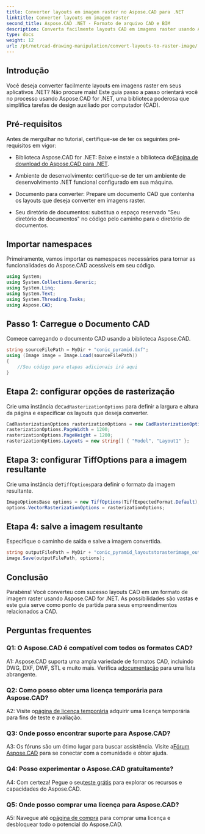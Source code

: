 ```yaml
---
title: Converter layouts em imagem raster no Aspose.CAD para .NET
linktitle: Converter layouts em imagem raster
second_title: Aspose.CAD .NET - Formato de arquivo CAD e BIM
description: Converta facilmente layouts CAD em imagens raster usando Aspose.CAD for .NET. Aprimore seu desenvolvimento com poderosos recursos de manipulação de CAD.
type: docs
weight: 12
url: /pt/net/cad-drawing-manipulation/convert-layouts-to-raster-image/
---
```

## Introdução

Você deseja converter facilmente layouts em imagens raster em seus aplicativos .NET? Não procure mais! Este guia passo a passo orientará você no processo usando Aspose.CAD for .NET, uma biblioteca poderosa que simplifica tarefas de design auxiliado por computador (CAD).

## Pré-requisitos

Antes de mergulhar no tutorial, certifique-se de ter os seguintes pré-requisitos em vigor:

- Biblioteca Aspose.CAD for .NET: Baixe e instale a biblioteca do[Página de download do Aspose.CAD para .NET](https://releases.aspose.com/cad/net/).

- Ambiente de desenvolvimento: certifique-se de ter um ambiente de desenvolvimento .NET funcional configurado em sua máquina.

- Documento para converter: Prepare um documento CAD que contenha os layouts que deseja converter em imagens raster.

- Seu diretório de documentos: substitua o espaço reservado "Seu diretório de documentos" no código pelo caminho para o diretório de documentos.

## Importar namespaces

Primeiramente, vamos importar os namespaces necessários para tornar as funcionalidades do Aspose.CAD acessíveis em seu código.

```csharp
using System;
using System.Collections.Generic;
using System.Linq;
using System.Text;
using System.Threading.Tasks;
using Aspose.CAD;
```

## Passo 1: Carregue o Documento CAD

Comece carregando o documento CAD usando a biblioteca Aspose.CAD.

```csharp
string sourceFilePath = MyDir + "conic_pyramid.dxf";
using (Image image = Image.Load(sourceFilePath))
{
    //Seu código para etapas adicionais irá aqui
}
```

## Etapa 2: configurar opções de rasterização

 Crie uma instância de`CadRasterizationOptions` para definir a largura e altura da página e especificar os layouts que deseja converter.

```csharp
CadRasterizationOptions rasterizationOptions = new CadRasterizationOptions();
rasterizationOptions.PageWidth = 1200;
rasterizationOptions.PageHeight = 1200;
rasterizationOptions.Layouts = new string[] { "Model", "Layout1" };
```

## Etapa 3: configurar TiffOptions para a imagem resultante

 Crie uma instância de`TiffOptions`para definir o formato da imagem resultante.

```csharp
ImageOptionsBase options = new TiffOptions(TiffExpectedFormat.Default);
options.VectorRasterizationOptions = rasterizationOptions;
```

## Etapa 4: salve a imagem resultante

Especifique o caminho de saída e salve a imagem convertida.

```csharp
string outputFilePath = MyDir + "conic_pyramid_layoutstorasterimage_out.tiff";
image.Save(outputFilePath, options);
```

## Conclusão

Parabéns! Você converteu com sucesso layouts CAD em um formato de imagem raster usando Aspose.CAD for .NET. As possibilidades são vastas e este guia serve como ponto de partida para seus empreendimentos relacionados a CAD.

## Perguntas frequentes

### Q1: O Aspose.CAD é compatível com todos os formatos CAD?

 A1: Aspose.CAD suporta uma ampla variedade de formatos CAD, incluindo DWG, DXF, DWF, STL e muito mais. Verifica a[documentação](https://reference.aspose.com/cad/net/) para uma lista abrangente.

### Q2: Como posso obter uma licença temporária para Aspose.CAD?

 A2: Visite o[página de licença temporária](https://purchase.aspose.com/temporary-license/) adquirir uma licença temporária para fins de teste e avaliação.

### Q3: Onde posso encontrar suporte para Aspose.CAD?

 A3: Os fóruns são um ótimo lugar para buscar assistência. Visite a[Fórum Aspose.CAD](https://forum.aspose.com/c/cad/19) para se conectar com a comunidade e obter ajuda.

### Q4: Posso experimentar o Aspose.CAD gratuitamente?

 A4: Com certeza! Pegue o seu[teste grátis](https://releases.aspose.com/) para explorar os recursos e capacidades do Aspose.CAD.

### Q5: Onde posso comprar uma licença para Aspose.CAD?

 A5: Navegue até o[página de compra](https://purchase.aspose.com/buy) para comprar uma licença e desbloquear todo o potencial do Aspose.CAD.